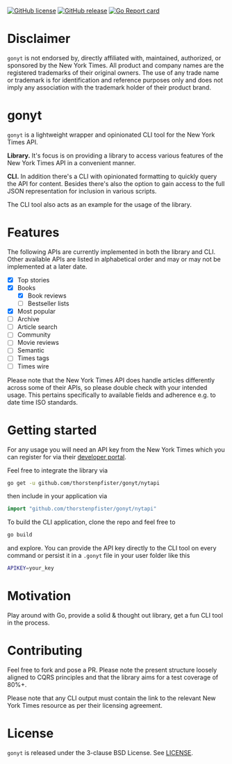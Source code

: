 [![GitHub license](https://img.shields.io/badge/license-BSD%203--clause-brightgreen)](https://github.com/thorstenpfister/gonyt/blob/main/LICENSE)
[![GitHub release](https://img.shields.io/github/release/thorstenpfister/gonyt)](https://github.com/thorstenpfister/gonyt/releases)
[![Go Report card](https://goreportcard.com/badge/github.com/thorstenpfister/gonyt?style=plastic)](https://goreportcard.com/report/github.com/thorstenpfister/gonyt)

# Disclaimer

`gonyt` is not endorsed by, directly affiliated with, maintained, authorized, or sponsored by the New York Times. All product and company names are the registered trademarks of their original owners. The use of any trade name or trademark is for identification and reference purposes only and does not imply any association with the trademark holder of their product brand.

# gonyt

`gonyt` is a lightweight wrapper and opinionated CLI tool for the New York Times API. 

**Library.** It's focus is on providing a library to access various features of the New York Times API in a convenient manner. 

**CLI.** In addition there's a CLI with opinionated formatting to quickly query the API for content. Besides there's also the option to gain access to the full JSON representation for inclusion in various scripts.

The CLI tool also acts as an example for the usage of the library.

# Features

The following APIs are currently implemented in both the library and CLI. Other available APIs are listed in alphabetical order and may or may not be implemented at a later date.

 - [x] Top stories
 - [x] Books
   - [x] Book reviews
   - [ ] Bestseller lists
 - [x] Most popular
 - [ ] Archive
 - [ ] Article search
 - [ ] Community
 - [ ] Movie reviews
 - [ ] Semantic 
 - [ ] Times tags
 - [ ] Times wire

Please note that the New York Times API does handle articles differently across some of their APIs, so please double check with your intended usage. This pertains specifically to available fields and adherence e.g. to date time ISO standards.

# Getting started

For any usage you will need an API key from the New York Times which you can register for via their [developer portal](https://developer.nytimes.com/).

Feel free to integrate the library via 
```bash
go get -u github.com/thorstenpfister/gonyt/nytapi
```
then include in your application via
```Go
import "github.com/thorstenpfister/gonyt/nytapi"
```

To build the CLI application, clone the repo and feel free to 
```bash
go build
```
and explore. You can provide the API key directly to the CLI tool on every command or persist it in a `.gonyt` file in your user folder like this
```bash
APIKEY=your_key
```


# Motivation

Play around with Go, provide a solid & thought out library, get a fun CLI tool in the process.

# Contributing

Feel free to fork and pose a PR. Please note the present structure loosely aligned to CQRS principles and that the library aims for a test coverage of 80%+.

Please note that any CLI output must contain the link to the relevant New York Times resource as per their licensing agreement.

# License

`gonyt` is released under the 3-clause BSD License. See [LICENSE](https://github.com/thorstenpfister/gonyt/blob/main/LICENSE).
